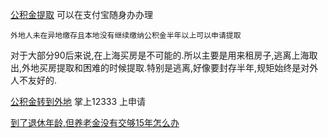 
[公积金提取](https://zhuanlan.zhihu.com/p/163101699) 可以在支付宝随身办办理

```外地人未在异地缴存且本地没有继续缴纳公积金半年以上可以申请提取```

对于大部分90后来说,在上海买房是不可能的.所以主要是用来租房子,逃离上海取出,外地买房提取和困难的时候提取.特别是逃离,好像要封存半年,规矩始终是对外人不友好的.

[公积金转到外地](http://sh.bendibao.com/zffw/2022413/250896.shtm) 掌上12333 上申请

[到了退休年龄,但养老金没有交够15年怎么办](http://sh.bendibao.com/zffw/2022128/248062.shtm)
